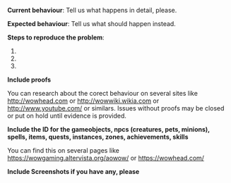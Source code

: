 [//]: # (***************************************************************)
[//]: # (**  Please, in order to create a report, fill this template  **)
[//]: # (***************************************************************)

**Current behaviour**: Tell us what happens in detail, please.

**Expected behaviour**: Tell us what should happen instead.

**Steps to reproduce the problem**:

1. 
2. 
3. 

**Include proofs**

You can research about the corect behaviour on several sites like http://wowhead.com or http://wowwiki.wikia.com or http://www.youtube.com/ or similars.
Issues without proofs may be closed or put on hold until evidence is provided.

**Include the ID for the gameobjects, npcs (creatures, pets, minions), spells, items, quests, instances, zones, achievements, skills**

You can find this on several pages like https://wowgaming.altervista.org/aowow/ or https://wowhead.com/

**Include Screenshots if you have any, please**
